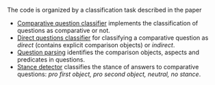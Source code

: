 
The code is organized by a classification task described in the paper

* [Comparative question classifier](comparative-questions-or-not) implements the classification of questions as comparative or not.
* [Direct questions classifier](comparative-direct-indirect-questions) for classifying a comparative question as *direct* (contains explicit comparison objects) or *indirect*. 
* [Question parsing](comparative-questions-parsing) identifies the comparison objects, aspects and predicates in questions.
* [Stance detector](stance-classification) classifies the stance of answers to comparative questions: *pro first object, pro second object, neutral, no stance*.
